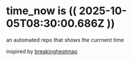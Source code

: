 # time_now is (( 2025-10-05T08:30:00.686Z ))

an automated repo that shows the currnent time

inspired by [breakingheatmap](https://github.com/breakingheatmap/breakingheatmap)